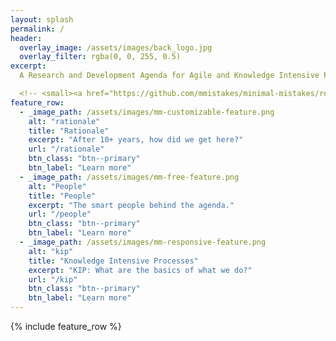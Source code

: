 ```yaml
---
layout: splash
permalink: /
header:
  overlay_image: /assets/images/back_logo.jpg
  overlay_filter: rgba(0, 0, 255, 0.5)
excerpt:
  A Research and Development Agenda for Agile and Knowledge Intensive Processes

  <!-- <small><a href="https://github.com/mmistakes/minimal-mistakes/releases/tag/4.17.2">Latest release v4.17.2</a></small> -->
feature_row:
  - _image_path: /assets/images/mm-customizable-feature.png
    alt: "rationale"
    title: "Rationale"
    excerpt: "After 10+ years, how did we get here?"
    url: "/rationale"
    btn_class: "btn--primary"
    btn_label: "Learn more"
  - _image_path: /assets/images/mm-free-feature.png
    alt: "People"
    title: "People"
    excerpt: "The smart people behind the agenda."
    url: "/people"
    btn_class: "btn--primary"
    btn_label: "Learn more"
  - _image_path: /assets/images/mm-responsive-feature.png
    alt: "kip"
    title: "Knowledge Intensive Processes"
    excerpt: "KIP: What are the basics of what we do?"
    url: "/kip"
    btn_class: "btn--primary"
    btn_label: "Learn more"
---
```


{% include feature_row %}

<!--
## Sponsors:

[![OWSE](/assets/images/logo-owse.jpg)](http://www.owse.com.br)
-->
